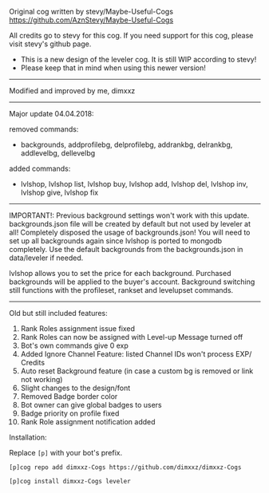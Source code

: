 Original cog written by stevy/Maybe-Useful-Cogs https://github.com/AznStevy/Maybe-Useful-Cogs

All credits go to stevy for this cog.
If you need support for this cog, please visit stevy's github page.

- This is a new design of the leveler cog. It is still WIP according to stevy!
- Please keep that in mind when using this newer version!

----------------------------------------------------------------------------------------------
Modified and improved by me, dimxxz


----------------------------------------------------------------------------------------------
Major update 04.04.2018:

removed commands:
- backgrounds, addprofilebg, delprofilebg, addrankbg, delrankbg, addlevelbg, dellevelbg

added commands:
+ lvlshop, lvlshop list, lvlshop buy, lvlshop add, lvlshop del, lvlshop inv, lvlshop give, lvlshop fix


----------------------------------------------------------------------------------------------
IMPORTANT!:
Previous background settings won't work with this update.
backgrounds.json file will be created by default but not used by leveler at all!
Completely disposed the usage of backgrounds.json!
You will need to set up all backgrounds again since lvlshop is ported to mongodb completely.
Use the default backgrounds from the backgrounds.json in data/leveler if needed.

lvlshop allows you to set the price for each background.
Purchased backgrounds will be applied to the buyer's account.
Background switching still functions with the profileset, rankset and levelupset commands.

----------------------------------------------------------------------------------------------


Old but still included features:
1. Rank Roles assignment issue fixed
2. Rank Roles can now be assigned with Level-up Message turned off
3. Bot's own commands give 0 exp
4. Added Ignore Channel Feature: listed Channel IDs won't process EXP/ Credits
5. Auto reset Background feature (in case a custom bg is removed or link not working)
6. Slight changes to the design/font
7. Removed Badge border color
8. Bot owner can give global badges to users
9. Badge priority on profile fixed
10. Rank Role assignment notification added


Installation:

Replace `[p]` with your bot's prefix.
```
[p]cog repo add dimxxz-Cogs https://github.com/dimxxz/dimxxz-Cogs
```
```
[p]cog install dimxxz-Cogs leveler
```
